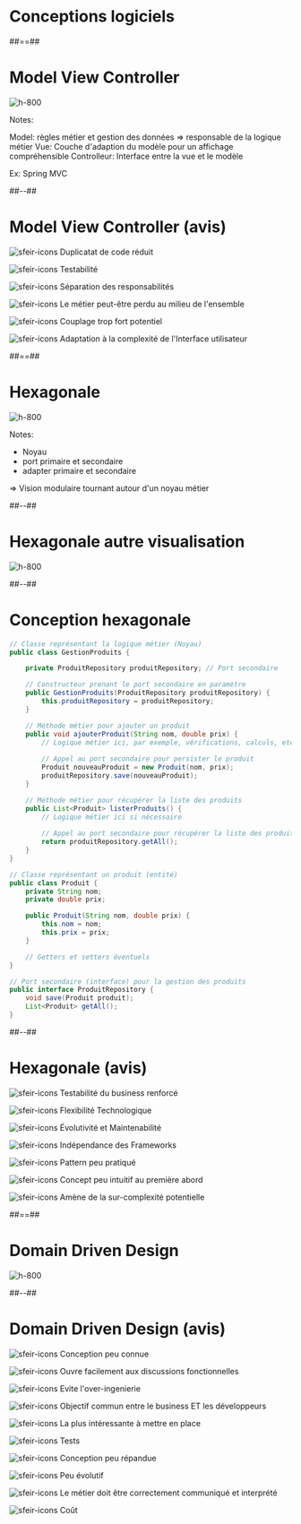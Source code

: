 <!-- .slide: class="transition" -->

# Conceptions logiciels

##==##

<!-- .slide: class="full-center" -->

# Model View Controller

![h-800](./assets/images/mvc.svg)

Notes:

Model: règles métier et gestion des données
=> responsable de la logique métier
Vue: Couche d'adaption du modèle pour un affichage compréhensible
Controlleur: Interface entre la vue et le modèle

Ex: Spring MVC

##--##

<!-- .slide: class="with-code" -->

# Model View Controller (avis)

![sfeir-icons](plus-circle)<!-- .element: style="--icon-color:green;"  --> Duplicatat de code réduit

![sfeir-icons](plus-circle)<!-- .element: style="--icon-color:green;"  --> Testabilité

![sfeir-icons](plus-circle)<!-- .element: style="--icon-color:green;"  --> Séparation des responsabilités

![sfeir-icons](minus-circle)<!-- .element: style="--icon-color:red;"  --> Le métier peut-être perdu au milieu de l'ensemble

![sfeir-icons](minus-circle)<!-- .element: style="--icon-color:red;"  --> Couplage trop fort potentiel

![sfeir-icons](minus-circle)<!-- .element: style="--icon-color:red;"  --> Adaptation à la complexité de l'Interface utilisateur

##==##

<!-- .slide: class="full-center" -->

# Hexagonale

![h-800](./assets/images/hexa.svg)

Notes:

- Noyau
- port primaire et secondaire
- adapter primaire et secondaire

=> Vision modulaire tournant autour d'un noyau métier

##--##

<!-- .slide: class="full-center" -->

# Hexagonale autre visualisation

![h-800](./assets/images/hexa-2.png)

##--##

<!-- .slide: class="with-code-bg-dark" -->

# Conception hexagonale

```java
// Classe représentant la logique métier (Noyau)
public class GestionProduits {

    private ProduitRepository produitRepository; // Port secondaire

    // Constructeur prenant le port secondaire en paramètre
    public GestionProduits(ProduitRepository produitRepository) {
        this.produitRepository = produitRepository;
    }

    // Méthode métier pour ajouter un produit
    public void ajouterProduit(String nom, double prix) {
        // Logique métier ici, par exemple, vérifications, calculs, etc.
        
        // Appel au port secondaire pour persister le produit
        Produit nouveauProduit = new Produit(nom, prix);
        produitRepository.save(nouveauProduit);
    }

    // Méthode métier pour récupérer la liste des produits
    public List<Produit> listerProduits() {
        // Logique métier ici si nécessaire
        
        // Appel au port secondaire pour récupérer la liste des produits
        return produitRepository.getAll();
    }
}

// Classe représentant un produit (entité)
public class Produit {
    private String nom;
    private double prix;

    public Produit(String nom, double prix) {
        this.nom = nom;
        this.prix = prix;
    }

    // Getters et setters éventuels
}

// Port secondaire (interface) pour la gestion des produits
public interface ProduitRepository {
    void save(Produit produit);
    List<Produit> getAll();
}
```


##--##

<!-- .slide: class="with-code" -->

# Hexagonale (avis)

![sfeir-icons](plus-circle)<!-- .element: style="--icon-color:green;"  --> Testabilité du business renforcé

![sfeir-icons](plus-circle)<!-- .element: style="--icon-color:green;"  --> Flexibilité Technologique

![sfeir-icons](plus-circle)<!-- .element: style="--icon-color:green;"  --> Évolutivité et Maintenabilité

![sfeir-icons](plus-circle)<!-- .element: style="--icon-color:green;"  --> Indépendance des Frameworks

![sfeir-icons](minus-circle)<!-- .element: style="--icon-color:red;"  --> Pattern peu pratiqué

![sfeir-icons](minus-circle)<!-- .element: style="--icon-color:red;"  --> Concept peu intuitif au première abord

![sfeir-icons](minus-circle)<!-- .element: style="--icon-color:red;"  --> Amène de la sur-complexité potentielle

##==##

<!-- .slide: class="full-center" -->

# Domain Driven Design

![h-800](./assets/images/ddd.svg)

##--##

<!-- .slide: class="with-code" -->

# Domain Driven Design (avis)

![sfeir-icons](plus-circle)<!-- .element: style="--icon-color:green;"  --> Conception peu connue

![sfeir-icons](plus-circle)<!-- .element: style="--icon-color:green;"  --> Ouvre facilement aux discussions fonctionnelles

![sfeir-icons](plus-circle)<!-- .element: style="--icon-color:green;"  --> Evite l'over-ingenierie

![sfeir-icons](plus-circle)<!-- .element: style="--icon-color:green;"  --> Objectif commun entre le business ET les développeurs

![sfeir-icons](plus-circle)<!-- .element: style="--icon-color:green;"  --> La plus intéressante à mettre en place

![sfeir-icons](plus-circle)<!-- .element: style="--icon-color:green;"  --> Tests

![sfeir-icons](minus-circle)<!-- .element: style="--icon-color:red;"  --> Conception peu répandue

![sfeir-icons](minus-circle)<!-- .element: style="--icon-color:red;"  --> Peu évolutif

![sfeir-icons](minus-circle)<!-- .element: style="--icon-color:red;"  --> Le métier doit être correctement communiqué et interprété

![sfeir-icons](minus-circle)<!-- .element: style="--icon-color:red;"  --> Coût
